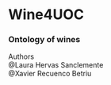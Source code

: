 # Wine4UOC
### Ontology of wines ###
Authors  
@Laura Hervas Sanclemente  
@Xavier Recuenco Betriu  

